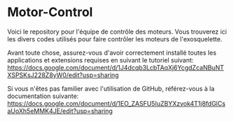 # Motor-Control

Voici le repository pour l'équipe de contrôle des moteurs. Vous trouverez ici les divers codes utilisés pour faire contrôler les moteurs de l'exosquelette.

Avant toute chose, assurez-vous d'avoir correctement installé toutes les applications et extensions requises en suivant le tutoriel suivant: https://docs.google.com/document/d/1J4dcqb3LcbTAqXj6YcgdZcaNBuNTXSPSKsJ228Z8yW0/edit?usp=sharing

Si vous n'êtes pas familier avec l'utilisation de GitHub, référez-vous à la documentation suivante: https://docs.google.com/document/d/1EO_ZASFU5IuZBYXzvok4T1j8fdGlCsaUoXh5eMMK4JE/edit?usp=sharing
